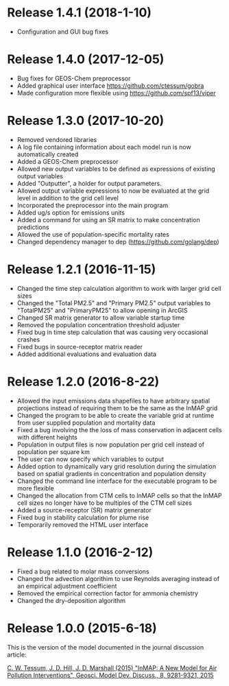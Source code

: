 # Release 1.4.1 (2018-1-10)
* Configuration and GUI bug fixes

# Release 1.4.0 (2017-12-05)
* Bug fixes for GEOS-Chem preprocessor
* Added graphical user interface https://github.com/ctessum/gobra
* Made configuration more flexible using https://github.com/spf13/viper

# Release 1.3.0 (2017-10-20)
* Removed vendored libraries
* A log file containing information about each model run is now automatically created
* Added a GEOS-Chem preprocessor
* Allowed new output variables to be defined as expressions of existing output variables
* Added "Outputter", a holder for output parameters.
* Allowed output variable expressions to now be evaluated at the grid level in addition to the grid cell level
* Incorporated the preprocessor into the main program
* Added ug/s option for emissions units
* Added a command for using an SR matrix to make concentration predictions
* Allowed the use of population-specific mortality rates
* Changed dependency manager to dep (https://github.com/golang/dep)

# Release 1.2.1 (2016-11-15)
* Changed the time step calculation algorithm to work with larger grid cell sizes
* Changed the "Total PM2.5" and "Primary PM2.5" output variables to "TotalPM25" and "PrimaryPM25" to allow opening in ArcGIS
* Changed SR matrix generator to allow variable startup time
* Removed the population concentration threshold adjuster
* Fixed bug in time step calculation that was causing very occasional crashes
* Fixed bugs in source-receptor matrix reader
* Added additional evaluations and evaluation data

# Release 1.2.0 (2016-8-22)
* Allowed the input emissions data shapefiles to have arbitrary spatial projections instead of requiring them to be the same as the InMAP grid
* Changed the program to be able to create the variable grid at runtime from user supplied population and mortality data
* Fixed a bug involving the the loss of mass conservation in adjacent cells with different heights
* Population in output files is now population per grid cell instead of population per square km
* The user can now specify which variables to output
* Added option to dynamically vary grid resolution during the simulation based on spatial gradients in concentration and population density
* Changed the command line interface for the executable program to be more flexible
* Changed the allocation from CTM cells to InMAP cells so that the InMAP cell sizes no longer have to be multiples of the CTM cell sizes
* Added a source-receptor (SR) matrix generator
* Fixed bug in stability calculation for plume rise
* Temporarily removed the HTML user interface

# Release 1.1.0 (2016-2-12)
* Fixed a bug related to molar mass conversions
* Changed the advection algorithim to use Reynolds averaging instead of an empirical adjustment coefficient
* Removed the empirical correction factor for ammonia chemistry
* Changed the dry-deposition algorithm

# Release 1.0.0 (2015-6-18)
This is the version of the model documented in the journal discussion article:

[C. W. Tessum, J. D. Hill, J. D. Marshall (2015) "InMAP: A New Model for Air Pollution Interventions", Geosci. Model Dev. Discuss., 8, 9281-9321, 2015](http://www.geosci-model-dev-discuss.net/8/9281/2015/gmdd-8-9281-2015.html)
